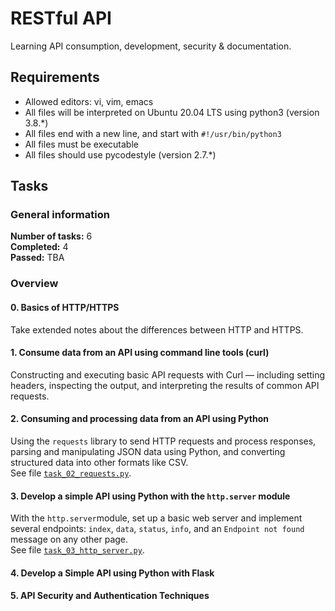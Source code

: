 # RESTful API
Learning API consumption, development, security & documentation.<br/>
## Requirements
* Allowed editors: vi, vim, emacs
* All files will be interpreted on Ubuntu 20.04 LTS using python3 (version 3.8.*)
* All files end with a new line, and start with `#!/usr/bin/python3`
* All files must be executable
* All files should use pycodestyle (version 2.7.*)
## Tasks
### General information
__Number of tasks:__ 6<br/>
__Completed:__ 4<br/>
__Passed:__ TBA<br/>
### Overview
#### 0. Basics of HTTP/HTTPS
Take extended notes about the differences between HTTP and HTTPS.
#### 1. Consume data from an API using command line tools (curl)
Constructing and executing basic API requests with Curl — including setting headers, inspecting the output, and interpreting the results of common API requests.<br/>
#### 2. Consuming and processing data from an API using Python
Using the `requests` library to send HTTP requests and process responses, parsing and manipulating JSON data using Python, and converting structured data into other formats like CSV.<br/>
See file [`task_02_requests.py`](./task_02_requests.py).
#### 3. Develop a simple API using Python with the `http.server` module
With the `http.server`module, set up a basic web server and implement several endpoints: `index`, `data`, `status`, `info`, and an `Endpoint not found` message on any other page.<br/>
See file [`task_03_http_server.py`](./task_03_http_server.py).
#### 4. Develop a Simple API using Python with Flask
#### 5. API Security and Authentication Techniques

